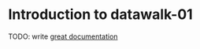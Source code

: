 # Introduction to datawalk-01

TODO: write [great documentation](http://jacobian.org/writing/what-to-write/)
